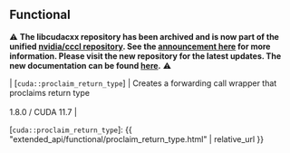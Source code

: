 ## Functional
:warning: **The libcudacxx repository has been archived and is now part of the unified [nvidia/cccl repository](https://github.com/nvidia/cccl). See the [announcement here](https://github.com/NVIDIA/cccl/discussions/520) for more information. Please visit the new repository for the latest updates. The new documentation can be found [here](https://nvidia.github.io/cccl/libcudacxx/).** :warning:

| [`cuda::proclaim_return_type`] | Creates a forwarding call wrapper that proclaims return type <br/><br/> 1.8.0 / CUDA 11.7 |


[`cuda::proclaim_return_type`]: {{ "extended_api/functional/proclaim_return_type.html" | relative_url }}

